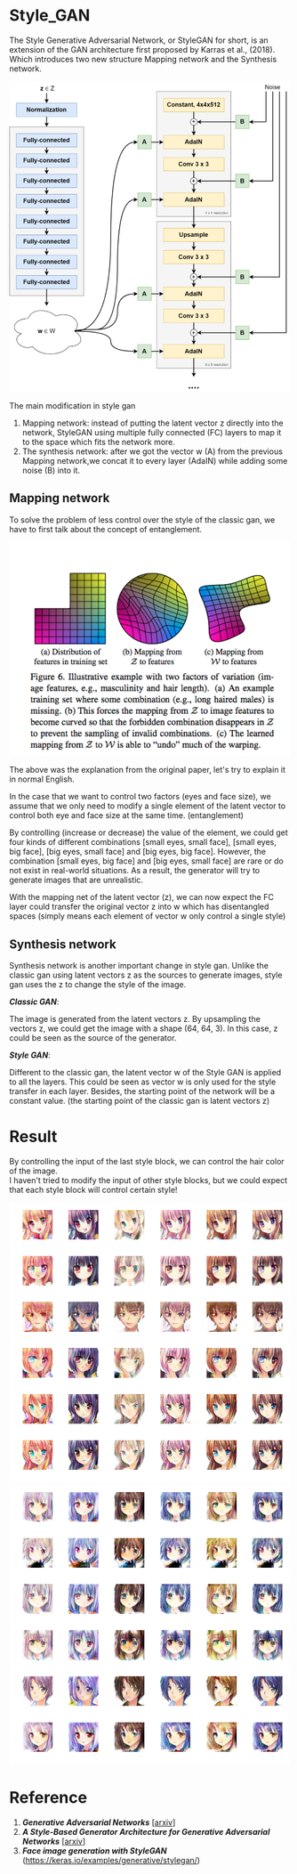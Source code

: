 # Style_GAN

The Style Generative Adversarial Network, or StyleGAN for short, is an extension of the GAN architecture first proposed by Karras et al., (2018). Which introduces two new structure Mapping network and the Synthesis network.

![image](https://github.com/Yukino1010/Style_GAN/blob/master/pic2.png?raw=true)

The main modification in style gan
1. Mapping network: instead of putting the latent vector z directly into the network, StyleGAN using multiple fully connected (FC) layers to map it to the space which fits the network more.
2. The synthesis network: after we got the vector w (A) from the previous Mapping network,we concat it to every layer (AdaIN) while adding some noise (B) into it.


## Mapping network
To solve the problem of less control over the style of the classic gan, we have to first talk about the concept of entanglement. <br>

![image](https://github.com/Yukino1010/Style_GAN/blob/master/mapping_net.png)

The above was the explanation from the original paper, let's try to explain it in normal English. <br>

In the case that we want to control two factors (eyes and face size), we assume that we only need to modify a single element of the latent vector to control both eye and face size at the same time. (entanglement) <br>

By controlling (increase or decrease) the value of the element, we could get four kinds of different combinations [small eyes, small face], [small eyes, big face], [big eyes,  small face] and [big eyes, big face]. However, the combination [small eyes, big face] and [big eyes,  small face] are rare or do not exist in real-world situations. As a result, the generator will try to generate images that are unrealistic. <br>

With the mapping net of the latent vector (z), we can now expect the FC layer could transfer the original vector z into w which has disentangled spaces (simply means each element of vector w only control a single style)

## Synthesis network

Synthesis network is another important change in style gan. Unlike the classic gan using latent vectors z as the sources to generate images, style gan uses the z to change the style of the image. <br>

***Classic GAN***: 

The image is generated from the latent vectors z. By upsampling the vectors z, we could get the image with a shape (64, 64, 3). In this case, z could be seen as the source of the generator. 

***Style GAN***:

Different to the classic gan, the latent vector w of the Style GAN is applied to all the layers. This could be seen as vector w is only used for the style transfer in each layer. Besides, the starting point of the network will be a constant value. (the starting point of the classic gan is latent vectors z)

# Result
By controlling the input of the last style block, we can control the hair color of the image. <br>
I haven't tried to modify the input of other style blocks, but we could expect that each style block will control certain style!

![image](https://github.com/Yukino1010/Style_GAN/blob/master/results/demo/final_image1.png)
![image](https://github.com/Yukino1010/Style_GAN/blob/master/results/demo/final_image2.png)

# Reference
1. ***Generative Adversarial Networks*** [[arxiv](https://arxiv.org/abs/1406.2661)]
2. ***A Style-Based Generator Architecture for Generative Adversarial Networks*** [[arxiv](https://arxiv.org/abs/1812.04948)]
3. ***Face image generation with StyleGAN*** (https://keras.io/examples/generative/stylegan/)
